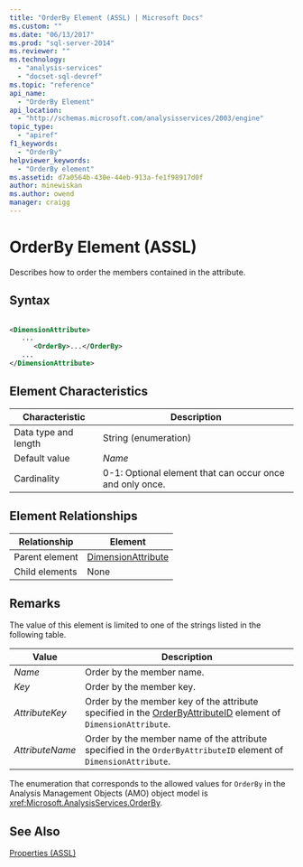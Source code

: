 ```yaml
---
title: "OrderBy Element (ASSL) | Microsoft Docs"
ms.custom: ""
ms.date: "06/13/2017"
ms.prod: "sql-server-2014"
ms.reviewer: ""
ms.technology: 
  - "analysis-services"
  - "docset-sql-devref"
ms.topic: "reference"
api_name: 
  - "OrderBy Element"
api_location: 
  - "http://schemas.microsoft.com/analysisservices/2003/engine"
topic_type: 
  - "apiref"
f1_keywords: 
  - "OrderBy"
helpviewer_keywords: 
  - "OrderBy element"
ms.assetid: d7a0564b-430e-44eb-913a-fe1f98917d0f
author: minewiskan
ms.author: owend
manager: craigg
---
```

# OrderBy Element (ASSL)
  Describes how to order the members contained in the attribute.  
  
## Syntax  
  
```xml  
  
<DimensionAttribute>  
   ...  
      <OrderBy>...</OrderBy>  
   ...  
</DimensionAttribute>  
```  
  
## Element Characteristics  
  
|Characteristic|Description|  
|--------------------|-----------------|  
|Data type and length|String (enumeration)|  
|Default value|*Name*|  
|Cardinality|0-1: Optional element that can occur once and only once.|  
  
## Element Relationships  
  
|Relationship|Element|  
|------------------|-------------|  
|Parent element|[DimensionAttribute](../data-type/dimensionattribute-data-type-assl.md)|  
|Child elements|None|  
  
## Remarks  
 The value of this element is limited to one of the strings listed in the following table.  
  
|Value|Description|  
|-----------|-----------------|  
|*Name*|Order by the member name.|  
|*Key*|Order by the member key.|  
|*AttributeKey*|Order by the member key of the attribute specified in the [OrderByAttributeID](id-element-assl.md) element of `DimensionAttribute`.|  
|*AttributeName*|Order by the member name of the attribute specified in the `OrderByAttributeID` element of `DimensionAttribute`.|  
  
 The enumeration that corresponds to the allowed values for `OrderBy` in the Analysis Management Objects (AMO) object model is <xref:Microsoft.AnalysisServices.OrderBy>.  
  
## See Also  
 [Properties &#40;ASSL&#41;](properties-assl.md)  
  
  
